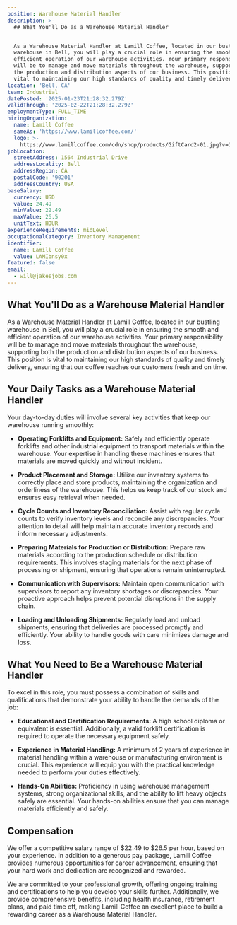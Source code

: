 ```yaml
---
position: Warehouse Material Handler
description: >-
  ## What You'll Do as a Warehouse Material Handler


  As a Warehouse Material Handler at Lamill Coffee, located in our bustling
  warehouse in Bell, you will play a crucial role in ensuring the smooth and
  efficient operation of our warehouse activities. Your primary responsibility
  will be to manage and move materials throughout the warehouse, supporting both
  the production and distribution aspects of our business. This position is
  vital to maintaining our high standards of quality and timely delivery...
location: 'Bell, CA'
team: Industrial
datePosted: '2025-01-23T21:28:32.279Z'
validThrough: '2025-02-22T21:28:32.279Z'
employmentType: FULL_TIME
hiringOrganization:
  name: Lamill Coffee
  sameAs: 'https://www.lamillcoffee.com/'
  logo: >-
    https://www.lamillcoffee.com/cdn/shop/products/GiftCard2-01.jpg?v=1629826157&width=2048
jobLocation:
  streetAddress: 1564 Industrial Drive
  addressLocality: Bell
  addressRegion: CA
  postalCode: '90201'
  addressCountry: USA
baseSalary:
  currency: USD
  value: 24.49
  minValue: 22.49
  maxValue: 26.5
  unitText: HOUR
experienceRequirements: midLevel
occupationalCategory: Inventory Management
identifier:
  name: Lamill Coffee
  value: LAMIbnsy0x
featured: false
email:
  - will@jakesjobs.com
---
```




## What You'll Do as a Warehouse Material Handler

As a Warehouse Material Handler at Lamill Coffee, located in our bustling warehouse in Bell, you will play a crucial role in ensuring the smooth and efficient operation of our warehouse activities. Your primary responsibility will be to manage and move materials throughout the warehouse, supporting both the production and distribution aspects of our business. This position is vital to maintaining our high standards of quality and timely delivery, ensuring that our coffee reaches our customers fresh and on time.

## Your Daily Tasks as a Warehouse Material Handler

Your day-to-day duties will involve several key activities that keep our warehouse running smoothly:

- **Operating Forklifts and Equipment:** Safely and efficiently operate forklifts and other industrial equipment to transport materials within the warehouse. Your expertise in handling these machines ensures that materials are moved quickly and without incident.

- **Product Placement and Storage:** Utilize our inventory systems to correctly place and store products, maintaining the organization and orderliness of the warehouse. This helps us keep track of our stock and ensures easy retrieval when needed.

- **Cycle Counts and Inventory Reconciliation:** Assist with regular cycle counts to verify inventory levels and reconcile any discrepancies. Your attention to detail will help maintain accurate inventory records and inform necessary adjustments.

- **Preparing Materials for Production or Distribution:** Prepare raw materials according to the production schedule or distribution requirements. This involves staging materials for the next phase of processing or shipment, ensuring that operations remain uninterrupted.

- **Communication with Supervisors:** Maintain open communication with supervisors to report any inventory shortages or discrepancies. Your proactive approach helps prevent potential disruptions in the supply chain.

- **Loading and Unloading Shipments:** Regularly load and unload shipments, ensuring that deliveries are processed promptly and efficiently. Your ability to handle goods with care minimizes damage and loss.

## What You Need to Be a Warehouse Material Handler

To excel in this role, you must possess a combination of skills and qualifications that demonstrate your ability to handle the demands of the job:

- **Educational and Certification Requirements:** A high school diploma or equivalent is essential. Additionally, a valid forklift certification is required to operate the necessary equipment safely.

- **Experience in Material Handling:** A minimum of 2 years of experience in material handling within a warehouse or manufacturing environment is crucial. This experience will equip you with the practical knowledge needed to perform your duties effectively.

- **Hands-On Abilities:** Proficiency in using warehouse management systems, strong organizational skills, and the ability to lift heavy objects safely are essential. Your hands-on abilities ensure that you can manage materials efficiently and safely.

## Compensation

We offer a competitive salary range of $22.49 to $26.5 per hour, based on your experience. In addition to a generous pay package, Lamill Coffee provides numerous opportunities for career advancement, ensuring that your hard work and dedication are recognized and rewarded.

We are committed to your professional growth, offering ongoing training and certifications to help you develop your skills further. Additionally, we provide comprehensive benefits, including health insurance, retirement plans, and paid time off, making Lamill Coffee an excellent place to build a rewarding career as a Warehouse Material Handler.
